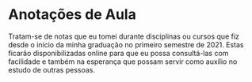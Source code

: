 # Anotações de Aula

Tratam-se de notas que eu tomei durante disciplinas ou cursos que fiz desde o início da minha graduação no primeiro semestre de 2021. Estas ficarão disponibilizadas online para
que eu possa consultá-las com facilidade e também na esperança que possam servir como auxílio no estudo de outras pessoas.
